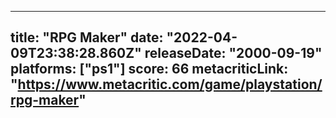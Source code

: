 
---
title: "RPG Maker"
date: "2022-04-09T23:38:28.860Z"
releaseDate: "2000-09-19"
platforms: ["ps1"]
score: 66
metacriticLink: "https://www.metacritic.com/game/playstation/rpg-maker"
---
